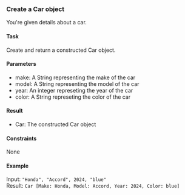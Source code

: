 ### Create a Car object
You're given details about a car.

#### Task
Create and return a constructed Car object.

#### Parameters
- make: A String representing the make of the car
- model: A String representing the model of the car
- year: An integer represeting the year of the car
- color: A String represeting the color of the car

#### Result
- Car: The constructed Car object

#### Constraints
None

#### Example
Input: ```"Honda", "Accord", 2024, "blue"```\
Result: ```Car [Make: Honda, Model: Accord, Year: 2024, Color: blue]```
